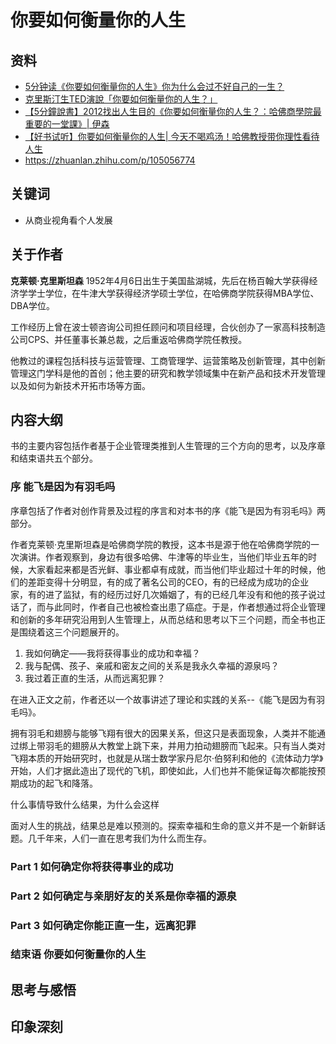 # 你要如何衡量你的人生

## 资料

* [5分钟读《你要如何衡量你的人生》你为什么会过不好自己的一生？ ](https://www.youtube.com/watch?v=7Q6A3SIZAsc)
* [克里斯汀生TED演說「你要如何衡量你的人生？」](https://www.youtube.com/watch?v=qfTPJld4RNo)
* [【5分鐘說書】2012找出人生目的《你要如何衡量你的人生？：哈佛商學院最重要的一堂課》| 伊森](https://www.youtube.com/watch?v=UUFbbFXcG5c)
* [【好书试听】你要如何衡量你的人生| 今天不喝鸡汤！哈佛教授带你理性看待人生](https://www.youtube.com/watch?v=zTRandtKcCw)
* https://zhuanlan.zhihu.com/p/105056774


## 关键词

* 从商业视角看个人发展

## 关于作者
**克莱顿·克里斯坦森** 
1952年4月6日出生于美国盐湖城，先后在杨百翰大学获得经济学学士学位，在牛津大学获得经济学硕士学位，在哈佛商学院获得MBA学位、DBA学位。

工作经历上曾在波士顿咨询公司担任顾问和项目经理，合伙创办了一家高科技制造公司CPS、并任董事长兼总裁，之后重返哈佛商学院任教授。

他教过的课程包括科技与运营管理、工商管理学、运营策略及创新管理，其中创新管理这门学科是他的首创；他主要的研究和教学领域集中在新产品和技术开发管理以及如何为新技术开拓市场等方面。

## 内容大纲

书的主要内容包括作者基于企业管理类推到人生管理的三个方向的思考，以及序章和结束语共五个部分。

### 序  能飞是因为有羽毛吗

序章包括了作者对创作背景及过程的序言和对本书的序《能飞是因为有羽毛吗》两部分。

作者克莱顿·克里斯坦森是哈佛商学院的教授，这本书是源于他在哈佛商学院的一次演讲。作者观察到，身边有很多哈佛、牛津等的毕业生，当他们毕业五年的时候，大家看起来都是否光鲜、事业都卓有成就，而当他们毕业超过十年的时候，他们的差距变得十分明显，有的成了著名公司的CEO，有的已经成为成功的企业家，有的进了监狱，有的经历过好几次婚姻了，有的已经几年没有和他的孩子说过话了，而与此同时，作者自己也被检查出患了癌症。于是，作者想通过将企业管理和创新的多年研究沿用到人生管理上，从而总结和思考以下三个问题，而全书也正是围绕着这三个问题展开的。

1. 我如何确定——我将获得事业的成功和幸福？
2. 我与配偶、孩子、亲戚和密友之间的关系是我永久幸福的源泉吗？
3. 我过着正直的生活，从而远离犯罪？

在进入正文之前，作者还以一个故事讲述了理论和实践的关系--《能飞是因为有羽毛吗》。

拥有羽毛和翅膀与能够飞翔有很大的因果关系，但这只是表面现象，人类并不能通过绑上带羽毛的翅膀从大教堂上跳下来，并用力拍动翅膀而飞起来。只有当人类对飞翔本质的开始研究时，也就是从瑞士数学家丹尼尔·伯努利和他的《流体动力学》开始，人们才据此造出了现代的飞机，即使如此，人们也并不能保证每次都能按预期成功的起飞和降落。

什么事情导致什么结果，为什么会这样

面对人生的挑战，结果总是难以预测的。探索幸福和生命的意义并不是一个新鲜话题。几千年来，人们一直在思考我们为什么而生存。

### Part 1 如何确定你将获得事业的成功
### Part 2 如何确定与亲朋好友的关系是你幸福的源泉
### Part 3 如何确定你能正直一生，远离犯罪
### 结束语 你要如何衡量你的人生

## 思考与感悟

## 印象深刻
